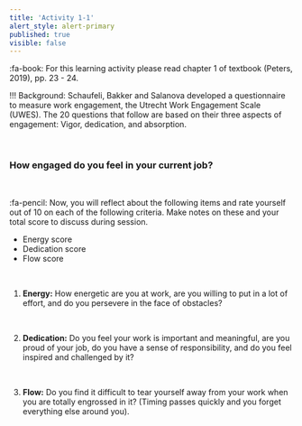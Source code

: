 ```yaml
---
title: 'Activity 1-1'
alert_style: alert-primary
published: true
visible: false
---
```




:fa-book: For this learning activity please read chapter 1 of textbook (Peters, 2019), pp. 23 - 24.

!!! Background: Schaufeli, Bakker and Salanova developed a questionnaire to measure work engagement, the Utrecht Work Engagement Scale (UWES). The 20 questions that follow are based on their three aspects of engagement: Vigor, dedication, and absorption.


&nbsp;

### How engaged do you feel in your current job?

&nbsp;

:fa-pencil: Now, you will reflect about the following items and rate yourself out of 10 on each of the following criteria.  Make notes on these and your total score to discuss during session.

- Energy score
- Dedication score
- Flow score



&nbsp;

1. **Energy:** How energetic are you at work, are you willing to put in a lot of effort, and do you persevere in the face of obstacles?

&nbsp;

2. **Dedication:** Do you feel your work is important and meaningful, are you proud of your job, do you have a sense of responsibility, and do you feel inspired and challenged by it?

&nbsp;

3. **Flow:** Do you find it difficult to tear yourself away from your work when you are totally engrossed in it? (Timing passes quickly and you forget everything else around you).
